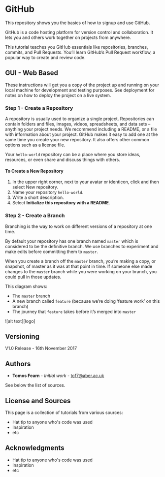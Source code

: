 # GitHub

This repository shows you the basics of how to signup and use GitHub.

GitHub is a code hosting platform for version control and collaboration. It lets you and others work together on projects from anywhere.

This tutorial teaches you GitHub essentials like repositories, branches, commits, and Pull Requests. You’ll learn GitHub’s Pull Request workflow, a popular way to create and review code.

## GUI - Web Based

These instructions will get you a copy of the project up and running on your local machine for development and testing purposes. See deployment for notes on how to deploy the project on a live system.

### Step 1 - Create a Repository

A repository is usually used to organize a single project. Repositories can contain folders and files, images, videos, spreadsheets, and data sets – anything your project needs. We recommend including a README, or a file with information about your project. GitHub makes it easy to add one at the same time you create your new repository. It also offers other common options such as a license file.

Your `hello-world` repository can be a place where you store ideas, resources, or even share and discuss things with others.

#### To Create a New Repository

1. In the upper right corner, next to your avatar or identicon, click and then select New repository.
2. Name your repository `hello-world`.
3. Write a short description.
4. Select **Initialize this repository with a README**.

### Step 2 - Create a Branch

Branching is the way to work on different versions of a repository at one time.

By default your repository has one branch named `master` which is considered to be the definitive branch. We use branches to experiment and make edits before committing them to `master`.

When you create a branch off the `master` branch, you’re making a copy, or snapshot, of master as it was at that point in time. If someone else made changes to the `master` branch while you were working on your branch, you could pull in those updates.

This diagram shows:
* The `master` branch
* A new branch called `feature` (because we’re doing ‘feature work’ on this branch)
* The journey that `feature` takes before it’s merged into `master`

![alt text][logo]

## Versioning
V1.0 Release - 16th November 2017

## Authors

* **Tomos Fearn** - *Initial work* - [tof7@aber.ac.uk](mailto:tof7@aber.ac.uk)

See below the list of sources.

## License and Sources

This page is a collection of tutorials from various sources:

* Hat tip to anyone who's code was used
* Inspiration
* etc

## Acknowledgments

* Hat tip to anyone who's code was used
* Inspiration
* etc

[branches]: https://guides.github.com/activities/hello-world/branching.png "Master Branch"
